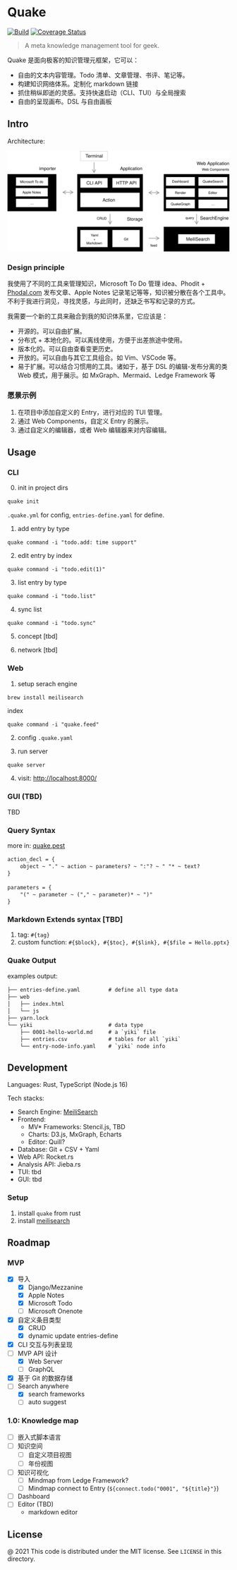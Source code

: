 # Quake

[![Build](https://github.com/phodal/quake/actions/workflows/build.yml/badge.svg)](https://github.com/phodal/quake/actions/workflows/build.yml)
[![Coverage Status](https://coveralls.io/repos/github/phodal/quake/badge.svg?branch=master)](https://coveralls.io/github/phodal/quake?branch=master)

> A meta knowledge management tool for geek.

Quake 是面向极客的知识管理元框架，它可以：

- 自由的文本内容管理。Todo 清单、文章管理、书评、笔记等。
- 构建知识网络体系。定制化 markdown 链接
- 抓住稍纵即逝的灵感。支持快速启动（CLI、TUI）与全局搜索
- 自由的呈现画布。DSL 与自由画板


## Intro

Architecture:

![Architecture](docs/quake-arch.svg)

### Design principle

我使用了不同的工具来管理知识，Microsoft To Do 管理 idea、Phodit + [Phodal.com](https://www.phodal.com/) 发布文章、Apple Notes 记录笔记等等，知识被分散在各个工具中。不利于我进行洞见，寻找灵感，与此同时，还缺乏书写和记录的方式。

我需要一个新的工具来融合到我的知识体系里，它应该是：

- 开源的。可以自由扩展。
- 分布式 + 本地化的。可以离线使用，方便于出差旅途中使用。
- 版本化的。可以自由查看变更历史。
- 开放的。可以自由与其它工具组合。如 Vim、VSCode 等。
- 易于扩展。可以结合习惯用的工具。诸如于，基于 DSL 的编辑-发布分离的类 Web 模式，用于展示。如 MxGraph、Mermaid、Ledge Framework 等

### 愿景示例

1. 在项目中添加自定义的 Entry，进行对应的 TUI 管理。
2. 通过 Web Components，自定义 Entry 的展示。
3. 通过自定义的编辑器，或者 Web 编辑器来对内容编辑。

## Usage

### CLI

0. init in project dirs

```bash
quake init
```

`.quake.yml` for config, `entries-define.yaml` for define.

1. add entry by type

```
quake command -i "todo.add: time support"
```

2. edit entry by index

```
quake command -i "todo.edit(1)"
```

3. list entry by type

```
quake command -i "todo.list"
```

4. sync list

```
quake command -i "todo.sync"
```

5. concept [tbd]

6. network [tbd]
 
### Web

1. setup serach engine

```bash
brew install meilisearch
```

index

```
quake command -i "quake.feed"
```

2. config `.quake.yaml`

3. run server

```
quake server
```

4. visit: [http://localhost:8000/](http://localhost:8000/)

### GUI (TBD)

TBD

### Query Syntax

more in: [quake.pest](quake_core/src/parser/quake.pest)

```pest
action_decl = {
    object ~ "." ~ action ~ parameters? ~ ":"? ~ " "* ~ text?
}

parameters = {
    "(" ~ parameter ~ ("," ~ parameter)* ~ ")"
}
```

### Markdown Extends syntax [TBD]

1. tag: `#{tag}`
2. custom function: `#{$block}, #{$toc}, #{$link}, #{$file = Hello.pptx}`

### Quake Output

examples output:

```
├── entries-define.yaml         # define all type data
├── web
│   ├── index.html
│   └── js
├── yarn.lock
└── yiki                        # data type
    ├── 0001-hello-world.md     # a `yiki` file
    ├── entries.csv             # tables for all `yiki`
    └── entry-node-info.yaml    # `yiki` node info
```

## Development

Languages: Rust, TypeScript (Node.js 16)

Tech stacks:

- Search Engine: [MeiliSearch](https://github.com/meilisearch/MeiliSearch)
- Frontend:
  - MV* Frameworks: Stencil.js, TBD
  - Charts: D3.js, MxGraph, Echarts
  - Editor: Quill?
- Database: Git + CSV + Yaml
- Web API: Rocket.rs
- Analysis API: Jieba.rs
- TUI: tbd
- GUI: tbd

### Setup

1. install `quake` from rust
2. install [meilisearch](https://github.com/meilisearch/MeiliSearch)

## Roadmap

### MVP

- [x] 导入
  - [x] Django/Mezzanine
  - [x] Apple Notes
  - [x] Microsoft Todo
  - [ ] Microsoft Onenote
- [x] 自定义条目类型
  - [x] CRUD
  - [x] dynamic update entries-define
- [x] CLI 交互与列表呈现
- [ ] MVP API 设计
  - [x] Web Server
  - [ ] GraphQL
- [x] 基于 Git 的数据存储
- [ ] Search anywhere
  - [x] search frameworks
  - [ ] auto suggest

### 1.0: Knowledge map 

- [ ] 嵌入式脚本语言
- [ ] 知识空间
  - [ ] 自定义项目视图
  - [ ] 年份视图
- [ ] 知识可视化
  - [ ] Mindmap from Ledge Framework?
  - [ ] Mindmap connect to Entry (`${connect.todo("0001", "${title}"}`)
- [ ] Dashboard
- [ ] Editor (TBD)
  - markdown editor


License
---

@ 2021 This code is distributed under the MIT license. See `LICENSE` in this directory.
